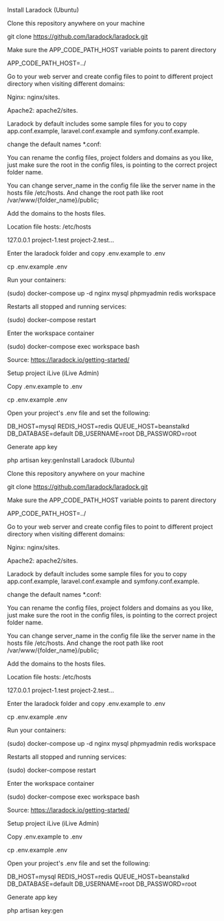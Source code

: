 Install Laradock (Ubuntu)

Clone this repository anywhere on your machine

git clone https://github.com/laradock/laradock.git


Make sure the APP_CODE_PATH_HOST variable points to parent directory

APP_CODE_PATH_HOST=../ 


Go to your web server and create config files to point to different project directory when visiting different domains:


Nginx: nginx/sites.


Apache2: apache2/sites.


Laradock by default includes some sample files for you to copy app.conf.example, laravel.conf.example and symfony.conf.example.



change the default names *.conf:


You can rename the config files, project folders and domains as you like, just make sure the root in the config files, is pointing to the correct project folder name.


You can change server_name in the config file like the server name in the hosts file /etc/hosts. And change the root path like root /var/www/{folder_name}/public;



Add the domains to the hosts files.

Location file hosts: /etc/hosts

127.0.0.1  project-1.test  project-2.test...


Enter the laradock folder and copy .env.example to .env


cp .env.example .env


Run your containers:

(sudo) docker-compose up -d nginx mysql phpmyadmin redis workspace 


Restarts all stopped and running services:

(sudo) docker-compose restart


Enter the workspace container

(sudo) docker-compose exec workspace bash

Source: https://laradock.io/getting-started/

Setup project iLive (iLive Admin)

Copy .env.example to .env


cp .env.example .env


Open your project's .env file and set the following:

DB_HOST=mysql  REDIS_HOST=redis QUEUE_HOST=beanstalkd
DB_DATABASE=default DB_USERNAME=root DB_PASSWORD=root


Generate app key

php artisan key:genInstall Laradock (Ubuntu)

Clone this repository anywhere on your machine

git clone https://github.com/laradock/laradock.git


Make sure the APP_CODE_PATH_HOST variable points to parent directory

APP_CODE_PATH_HOST=../ 


Go to your web server and create config files to point to different project directory when visiting different domains:


Nginx: nginx/sites.


Apache2: apache2/sites.


Laradock by default includes some sample files for you to copy app.conf.example, laravel.conf.example and symfony.conf.example.



change the default names *.conf:


You can rename the config files, project folders and domains as you like, just make sure the root in the config files, is pointing to the correct project folder name.


You can change server_name in the config file like the server name in the hosts file /etc/hosts. And change the root path like root /var/www/{folder_name}/public;



Add the domains to the hosts files.

Location file hosts: /etc/hosts

127.0.0.1  project-1.test  project-2.test...


Enter the laradock folder and copy .env.example to .env


cp .env.example .env


Run your containers:

(sudo) docker-compose up -d nginx mysql phpmyadmin redis workspace 


Restarts all stopped and running services:

(sudo) docker-compose restart


Enter the workspace container

(sudo) docker-compose exec workspace bash

Source: https://laradock.io/getting-started/

Setup project iLive (iLive Admin)

Copy .env.example to .env


cp .env.example .env


Open your project's .env file and set the following:

DB_HOST=mysql  REDIS_HOST=redis QUEUE_HOST=beanstalkd
DB_DATABASE=default DB_USERNAME=root DB_PASSWORD=root


Generate app key

php artisan key:gen